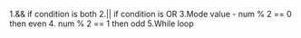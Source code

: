 1.&& if condition is both
2.|| if condition is OR
3.Mode value - num % 2 == 0 then even
4.             num % 2 == 1 then odd
5.While loop
       
